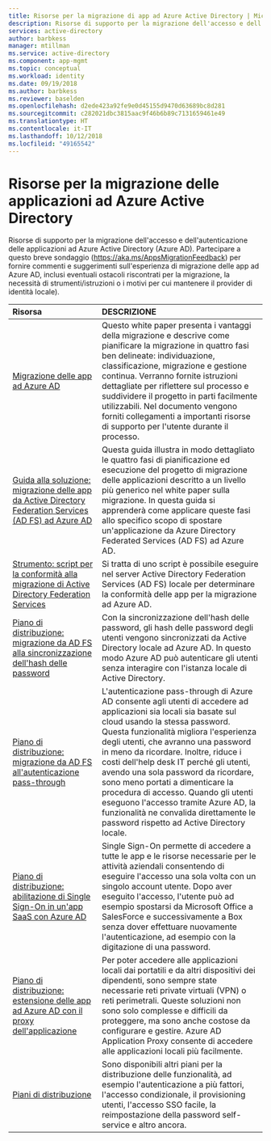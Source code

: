 ```yaml
---
title: Risorse per la migrazione di app ad Azure Active Directory | Microsoft Docs
description: Risorse di supporto per la migrazione dell'accesso e dell'autenticazione delle applicazioni ad Azure Active Directory (Azure AD).
services: active-directory
author: barbkess
manager: mtillman
ms.service: active-directory
ms.component: app-mgmt
ms.topic: conceptual
ms.workload: identity
ms.date: 09/19/2018
ms.author: barbkess
ms.reviewer: baselden
ms.openlocfilehash: d2ede423a92fe9e0d45155d9470d63689bc8d281
ms.sourcegitcommit: c282021dbc3815aac9f46b6b89c7131659461e49
ms.translationtype: HT
ms.contentlocale: it-IT
ms.lasthandoff: 10/12/2018
ms.locfileid: "49165542"
---
```

# <a name="resources-for-migrating-applications-to-azure-active-directory"></a>Risorse per la migrazione delle applicazioni ad Azure Active Directory

Risorse di supporto per la migrazione dell'accesso e dell'autenticazione delle applicazioni ad Azure Active Directory (Azure AD). Partecipare a questo breve sondaggio (https://aka.ms/AppsMigrationFeedback) per fornire commenti e suggerimenti sull'esperienza di migrazione delle app ad Azure AD, inclusi eventuali ostacoli riscontrati per la migrazione, la necessità di strumenti/istruzioni o i motivi per cui mantenere il provider di identità locale). 

| Risorsa  | DESCRIZIONE  |
|:-----------|:-------------|
|[Migrazione delle app ad Azure AD](https://aka.ms/migrateapps/whitepaper) | Questo white paper presenta i vantaggi della migrazione e descrive come pianificare la migrazione in quattro fasi ben delineate: individuazione, classificazione, migrazione e gestione continua. Verranno fornite istruzioni dettagliate per riflettere sul processo e suddividere il progetto in parti facilmente utilizzabili. Nel documento vengono forniti collegamenti a importanti risorse di supporto per l'utente durante il processo. |
|[Guida alla soluzione: migrazione delle app da Active Directory Federation Services (AD FS) ad Azure AD](https://aka.ms/migrateapps/adfssolutionguide) | Questa guida illustra in modo dettagliato le quattro fasi di pianificazione ed esecuzione del progetto di migrazione delle applicazioni descritto a un livello più generico nel white paper sulla migrazione. In questa guida si apprenderà come applicare queste fasi allo specifico scopo di spostare un'applicazione da Azure Directory Federated Services (AD FS) ad Azure AD.|
| [Strumento: script per la conformità alla migrazione di Active Directory Federation Services](https://aka.ms/migrateapps/adfstools) | Si tratta di uno script è possibile eseguire nel server Active Directory Federation Services (AD FS) locale per determinare la conformità delle app per la migrazione ad Azure AD.|
| [Piano di distribuzione: migrazione da AD FS alla sincronizzazione dell'hash delle password](https://aka.ms/ADFSTOPHSDPDownload) | Con la sincronizzazione dell'hash delle password, gli hash delle password degli utenti vengono sincronizzati da Active Directory locale ad Azure AD. In questo modo Azure AD può autenticare gli utenti senza interagire con l'istanza locale di Active Directory.| 
| [Piano di distribuzione: migrazione da AD FS all'autenticazione pass-through](https://aka.ms/ADFSTOPTADPDownload)|L'autenticazione pass-through di Azure AD consente agli utenti di accedere ad applicazioni sia locali sia basate sul cloud usando la stessa password. Questa funzionalità migliora l'esperienza degli utenti, che avranno una password in meno da ricordare. Inoltre, riduce i costi dell'help desk IT perché gli utenti, avendo una sola password da ricordare, sono meno portati a dimenticare la procedura di accesso. Quando gli utenti eseguono l'accesso tramite Azure AD, la funzionalità ne convalida direttamente le password rispetto ad Active Directory locale.|
| [Piano di distribuzione: abilitazione di Single Sign-On in un'app SaaS con Azure AD](https://aka.ms/SSODPDownload) | Single Sign-On permette di accedere a tutte le app e le risorse necessarie per le attività aziendali consentendo di eseguire l'accesso una sola volta con un singolo account utente. Dopo aver eseguito l'accesso, l'utente può ad esempio spostarsi da Microsoft Office a SalesForce e successivamente a Box senza dover effettuare nuovamente l'autenticazione, ad esempio con la digitazione di una password. 
| [Piano di distribuzione: estensione delle app ad Azure AD con il proxy dell'applicazione](https://aka.ms/AppProxyDPDownload)| Per poter accedere alle applicazioni locali dai portatili e da altri dispositivi dei dipendenti, sono sempre state necessarie reti private virtuali (VPN) o reti perimetrali. Queste soluzioni non sono solo complesse e difficili da proteggere, ma sono anche costose da configurare e gestire. Azure AD Application Proxy consente di accedere alle applicazioni locali più facilmente. |
| [Piani di distribuzione](../fundamentals/active-directory-deployment-plans.md) | Sono disponibili altri piani per la distribuzione delle funzionalità, ad esempio l'autenticazione a più fattori, l'accesso condizionale, il provisioning utenti, l'accesso SSO facile, la reimpostazione della password self-service e altro ancora. |


